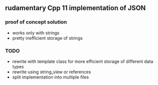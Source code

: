 ## rudamentary Cpp 11 implementation of JSON
### proof of concept solution
- works only with strings
- pretty inefficient storage of strings

### TODO
- rewrite with template class for more efficient storage of different data types
- rewrite using string_view or references
- split implementation into multiple files
